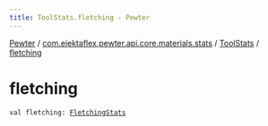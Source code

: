 ```yaml
---
title: ToolStats.fletching - Pewter
---
```


[Pewter](../../index.html) / [com.ejektaflex.pewter.api.core.materials.stats](../index.html) / [ToolStats](index.html) / [fletching](./fletching.html)

# fletching

`val fletching: `[`FletchingStats`](-fletching-stats/index.html)